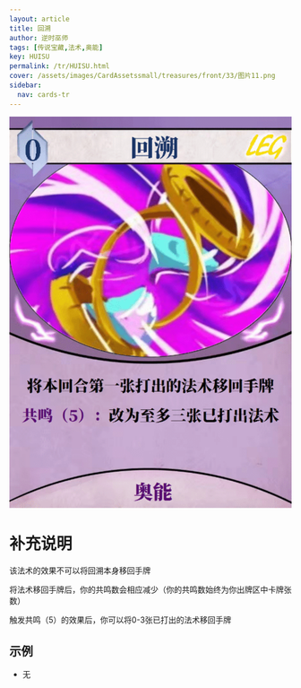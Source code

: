 ```yaml
---
layout: article
title: 回溯
author: 逆时巫师
tags: [传说宝藏,法术,奥能]
key: HUISU
permalink: /tr/HUISU.html
cover: /assets/images/CardAssetssmall/treasures/front/33/图片11.png
sidebar:
  nav: cards-tr
---
```

![](/assets/images/CardAssets/treasures/front/33/图片11.png)

# 补充说明
该法术的效果不可以将回溯本身移回手牌

将法术移回手牌后，你的共鸣数会相应减少（你的共鸣数始终为你出牌区中卡牌张数）

触发共鸣（5）的效果后，你可以将0-3张已打出的法术移回手牌
## 示例
* 无